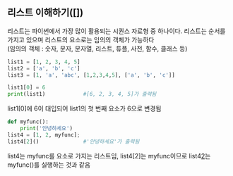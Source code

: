 ## 리스트 이해하기([])

리스트는 파이썬에서 가장 많이 활용되는 시퀀스 자료형 중 하나이다. 리스트는 순서를 가지고 있으며 리스트의 요소로는 임의의 객체가 가능하다<br>
(임의의 객체 : 숫자, 문자, 문자열, 리스트, 튜플, 사전, 함수, 클래스 등)

```python
list1 = [1, 2, 3, 4, 5]
list2 = ['a', 'b', 'c']
list3 = [1, 'a', 'abc', [1,2,3,4,5], ['a', 'b', 'c']]

list1[0] = 6
print(list1)            #[6, 2, 3, 4, 5]가 출력됨
```
list1[0]에 6이 대입되어 list1의 첫 번째 요소가 6으로 변경됨
```python
def myfunc():
    print('안녕하세요')
list4 = [1, 2, myfunc];
list4[2]()              #'안녕하세요'가 출력됨
```
list4는 myfunc를 요소로 가지는 리스트임, list4[2]는 myfunc이므로 list4[2]()는 myfunc()를 실행하는 것과 같음

